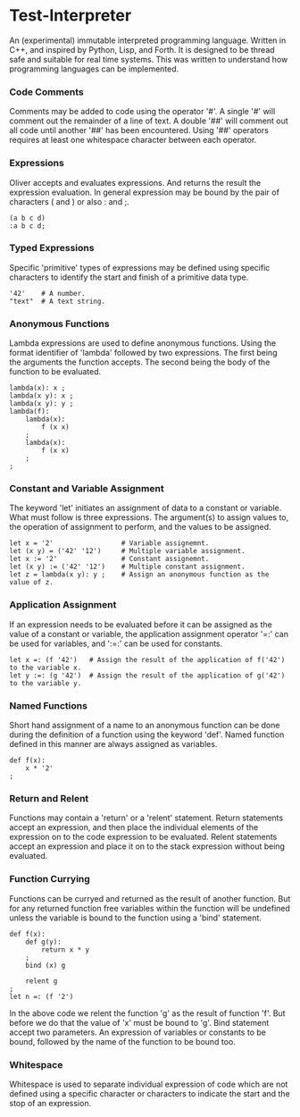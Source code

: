 # Test-Interpreter
An (experimental) immutable interpreted programming language. Written in C++, and inspired by Python, Lisp, and Forth. It is designed to be thread safe and suitable for real time systems.  This was written to understand how programming languages can be implemented.  

### Code Comments
Comments may be added to code using the operator '#'.  A single '#' will comment out the remainder of a line of text.  A double '##' will comment out all code until another '##' has been encountered.  Using '##' operators requires at least one whitespace character between each operator.  

### Expressions
Oliver accepts and evaluates expressions.  And returns the result the expression evaluation.  In general expression may be bound by the pair of characters ( and ) or also : and ;.  
```
(a b c d)
:a b c d;
```

### Typed Expressions
Specific 'primitive' types of expressions may be defined using specific characters to identify the start and finish of a primitive data type.
```
'42'    # A number.
"text"  # A text string.
```

### Anonymous Functions
Lambda expressions are used to define anonymous functions.  Using the format identifier of 'lambda' followed by two expressions.  The first being the arguments the function accepts.  The second being the body of the function to be evaluated.  
```
lambda(x): x ;
lambda(x y): x ;
lambda(x y): y ;
lambda(f):
    lambda(x):
        f (x x)
    ;
    lambda(x):
        f (x x)
    ;
;
```

### Constant and Variable Assignment
The keyword 'let' initiates an assignment of data to a constant or variable.  What must follow is three expressions.  The argument(s) to assign values to, the operation of assignment to perform, and the values to be assigned.  
```
let x = '2'                 # Variable assignemnt.
let (x y) = ('42' '12')     # Multiple variable assignment.
let x := '2'                # Constant assignemnt.
let (x y) := ('42' '12')    # Multiple constant assignment.
let z = lambda(x y): y ;    # Assign an anonymous function as the value of z.
```

### Application Assignment
If an expression needs to be evaluated before it can be assigned as the value of a constant or variable, the application assignment operator '=:' can be used for variables, and ':=:' can be used for constants.
```
let x =: (f '42')   # Assign the result of the application of f('42') to the variable x.
let y :=: (g '42')  # Assign the result of the application of g('42') to the variable y.
```

### Named Functions
Short hand assignment of a name to an anonymous function can be done during the definition of a function using the keyword 'def'.  Named function defined in this manner are always assigned as variables.  
```
def f(x):
    x * '2'
;
```

### Return and Relent
Functions may contain a 'return' or a 'relent' statement.  Return statements accept an expression, and then place the individual elements of the expression on to the code expression to be evaluated.  Relent statements accept an expression and place it on to the stack expression without being evaluated.  

### Function Currying
Functions can be curryed and returned as the result of another function.  But for any returned function free variables within the function will be undefined unless the variable is bound to the function using a 'bind' statement.
```
def f(x):
    def g(y):
        return x * y
    ;
    bind (x) g

    relent g
;
let n =: (f '2')
```
In the above code we relent the function 'g' as the result of function 'f'.  But before we do that the value of 'x' must be bound to 'g'.  Bind statement accept two parameters.  An expression of variables or constants to be bound, followed by the name of the function to be bound too.  

### Whitespace
Whitespace is used to separate individual expression of code which are not defined using a specific character or characters to indicate the start and the stop of an expression.  